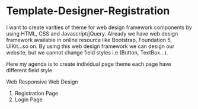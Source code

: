 # Template-Designer-Registration

I want to create varities of theme for web design framework components by using HTML, CSS and Javascript/jQuery. Already we have web design framework available in online resource like Bootstrap, Foundation 5, UIKit...so on. By using this web design framework we can design our website, but we cannot change field styles i.e (Button, TextBox...).

Here my agenda is to create individual page theme each page have different field style

Web Responsive Web Design
1. Registration Page
2. Login Page

 
